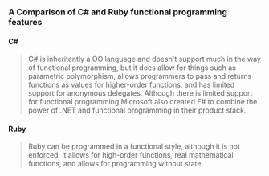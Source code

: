 ### A Comparison of C# and Ruby functional programming features

  #### C#
  
  > C# is inheritently a OO language and doesn't support much in the way of functional programming, but it does allow for things such as parametric polymorphism, allows programmers to pass and returns functions as values for higher-order functions, and has limited support for anonymous delegates.
  > Although there is limited support for functional programming Microsoft also created F# to combine the power of .NET and functional programming in their product stack.
    
  #### Ruby
  
  > Ruby can be programmed in a functional style, although it is not enforced, it allows for high-order functions, real mathematical functions, and allows for programming without state.
  
